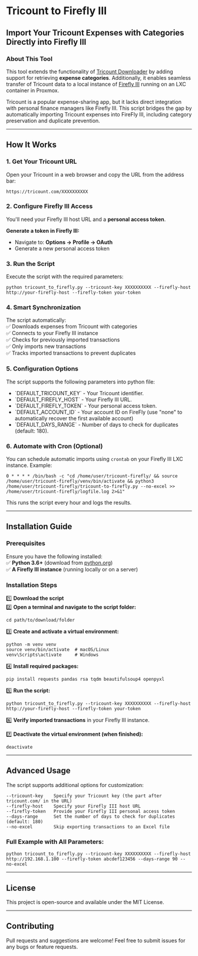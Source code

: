 # Tricount to Firefly III

## Import Your Tricount Expenses with Categories Directly into Firefly III

### About This Tool

This tool extends the functionality of [Tricount Downloader](https://github.com/MrNachoX/tricount-downloader) by adding support for retrieving **expense categories**. Additionally, it enables seamless transfer of Tricount data to a local instance of [Firefly III](https://github.com/firefly-iii/firefly-iii) running on an LXC container in Proxmox.

Tricount is a popular expense-sharing app, but it lacks direct integration with personal finance managers like Firefly III. This script bridges the gap by automatically importing Tricount expenses into FireFly III, including category preservation and duplicate prevention.

---

## How It Works

### 1. Get Your Tricount URL

Open your Tricount in a web browser and copy the URL from the address bar:

```
https://tricount.com/XXXXXXXXXX
```

### 2. Configure Firefly III Access

You'll need your Firefly III host URL and a **personal access token**.

**Generate a token in Firefly III:**

- Navigate to: **Options → Profile → OAuth**
- Generate a new personal access token

### 3. Run the Script

Execute the script with the required parameters:

```
python tricount_to_firefly.py --tricount-key XXXXXXXXXX --firefly-host http://your-firefly-host --firefly-token your-token
```

### 4. Smart Synchronization

The script automatically:\
✅ Downloads expenses from Tricount with categories\
✅ Connects to your Firefly III instance\
✅ Checks for previously imported transactions\
✅ Only imports new transactions\
✅ Tracks imported transactions to prevent duplicates

### 5. Configuration Options

The script supports the following parameters into python file:

- \`DEFAULT_TRICOUNT_KEY\` - Your Tricount identifier.
- \`DEFAULT_FIREFLY_HOST\` - Your Firefly III URL.
- \`DEFAULT_FIREFLY_TOKEN\` - Your personal access token.
- \`DEFAULT_ACCOUNT_ID\` - Your account ID on FireFly (use "none" to automatically recover the first available account)
- \`DEFAULT_DAYS_RANGE\` - Number of days to check for duplicates (default: 180).

### 6. Automate with Cron (Optional)

You can schedule automatic imports using `crontab` on your Firefly III LXC instance. Example:

```
0 * * * * /bin/bash -c "cd /home/user/tricount-firefly/ && source /home/user/tricount-firefly/venv/bin/activate && python3 /home/user/tricount-firefly/tricount-to-firefly.py --no-excel >> /home/user/tricount-firefly/logfile.log 2>&1"
```

This runs the script every hour and logs the results.

---

## Installation Guide

### Prerequisites

Ensure you have the following installed:\
✅ **Python 3.6+** (download from [python.org](https://www.python.org/))\
✅ **A Firefly III instance** (running locally or on a server)

### Installation Steps

1️⃣ **Download the script**\
2️⃣ **Open a terminal and navigate to the script folder:**

```
cd path/to/download/folder
```

3️⃣ **Create and activate a virtual environment:**

```
python -m venv venv
source venv/bin/activate  # macOS/Linux
venv\Scripts\activate     # Windows
```

4️⃣ **Install required packages:**

```
pip install requests pandas rsa tqdm beautifulsoup4 openpyxl
```

5️⃣ **Run the script:**

```
python tricount_to_firefly.py --tricount-key XXXXXXXXXX --firefly-host http://your-firefly-host --firefly-token your-token
```

6️⃣ **Verify imported transactions** in your Firefly III instance.

7️⃣ **Deactivate the virtual environment (when finished):**

```
deactivate
```

---

## Advanced Usage

The script supports additional options for customization:

```
--tricount-key    Specify your Tricount key (the part after tricount.com/ in the URL)
--firefly-host    Specify your Firefly III host URL
--firefly-token   Provide your Firefly III personal access token
--days-range      Set the number of days to check for duplicates (default: 180)
--no-excel        Skip exporting transactions to an Excel file
```

### Full Example with All Parameters:

```
python tricount_to_firefly.py --tricount-key XXXXXXXXXX --firefly-host http://192.168.1.100 --firefly-token abcdef123456 --days-range 90 --no-excel
```

---

## License

This project is open-source and available under the MIT License.

---

## Contributing

Pull requests and suggestions are welcome! Feel free to submit issues for any bugs or feature requests.
